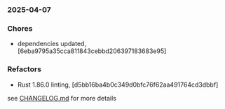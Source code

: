 ### 2025-04-07

### Chores
+ dependencies updated, [6eba9795a35cca811843cebbd206397183683e95]

### Refactors
+ Rust 1.86.0 linting, [d5bb16ba4b0c349d0bfc76f62aa491764cd3dbbf]

see <a href='https://github.com/mrjackwills/leafcast_pi/blob/main/CHANGELOG.md'>CHANGELOG.md</a> for more details
